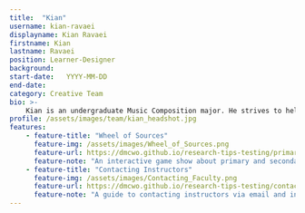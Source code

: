 ```yaml
---
title:  "Kian"
username: kian-ravaei
displayname: Kian Ravaei
firstname: Kian
lastname: Ravaei
position: Learner-Designer
background: 
start-date:   YYYY-MM-DD 
end-date:
category: Creative Team
bio: >- 
    Kian is an undergraduate Music Composition major. He strives to help learners achieve their learning goals through empathy, honesty, and purposeful design.
profile: /assets/images/team/kian_headshot.jpg
features:
    - feature-title: "Wheel of Sources"
      feature-img: /assets/images/Wheel_of_Sources.png
      feature-url: https://dmcwo.github.io/research-tips-testing/primary-secondary/
      feature-note: "An interactive game show about primary and secondary sources."
    - feature-title: "Contacting Instructors"
      feature-img: /assets/images/Contacting_Faculty.png
      feature-url: https://dmcwo.github.io/research-tips-testing/contacting-instructors/
      feature-note: "A guide to contacting instructors via email and in person."
---
```

